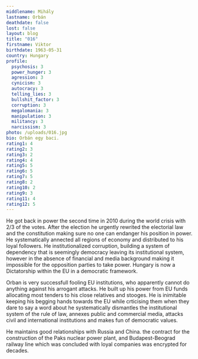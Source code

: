 ```yaml
---
middlename: Mihály
lastname: Orbán
deathdate: false
lost: false
layout: blog
title: "016"
firstname: Viktor
birthdate: 1963-05-31
country: Hungary
profile:
  psychosis: 3
  power_hunger: 3
  agression: 3
  cynicism: 3
  autocracy: 3
  telling_lies: 3
  bullshit_factor: 3
  corruption: 3
  megalomania: 3
  manipulation: 3
  militancy: 3
  narcissism: 3
photo: /uploads/016.jpg
bio: Orbán egy baci.
rating1: 4
rating2: 3
rating3: 2
rating4: 4
rating5: 5
rating6: 5
rating7: 5
rating8: 2
rating10: 2
rating9: 3
rating11: 4
rating12: 5
---
```

He got back in power the second time in 2010 during the world crisis with 2/3 of the votes. After the election he urgently rewrited the electorial law and the constitution making sure no one can endanger his position in power. He systematically annected all regions of economy and distributed to his loyal followers. He institutionalized corruption, building a system of dependency that is seemingly democracy leaving its institutional system, however in the absence of financial and media background making it impossible for the opposition parties to take power. Hungary is now a Dictatorship within the EU in a democratic framework. 

Orban is very successfull fooling EU institutions, who apparently cannot do anything against his arrogant attacks. He built up his power from EU funds allocating most tenders to his close relatives and stooges. He is inimitable keeping his begging hands towards the EU while crticising them when they dare to say a word about he systematically dismantles the institutional system of the rule of law, annexes public and commercial media, attacks civil and international institutions and makes fun of democratic values.

He maintains good relationships with Russia and China. the contract for the construction of the Paks nuclear power plant, and Budapest-Beograd railway line which was concluded with loyal companies was encrypted for decades.